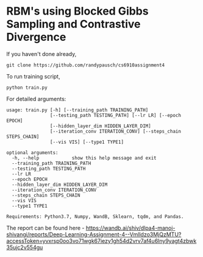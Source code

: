 # RBM's using Blocked Gibbs Sampling and Contrastive Divergence

If you haven't done already, 


```
git clone https://github.com/randypausch/cs6910assignment4
```

To run training script,

```
python train.py
```

For detailed arguments:

```
usage: train.py [-h] [--training_path TRAINING_PATH]
                [--testing_path TESTING_PATH] [--lr LR] [--epoch EPOCH]
                [--hidden_layer_dim HIDDEN_LAYER_DIM]
                [--iteration_conv ITERATION_CONV] [--steps_chain STEPS_CHAIN]
                [--vis VIS] [--type1 TYPE1]

optional arguments:
  -h, --help            show this help message and exit
  --training_path TRAINING_PATH
  --testing_path TESTING_PATH
  --lr LR
  --epoch EPOCH
  --hidden_layer_dim HIDDEN_LAYER_DIM
  --iteration_conv ITERATION_CONV
  --steps_chain STEPS_CHAIN
  --vis VIS
  --type1 TYPE1
```

```
Requirements: Python3.7, Numpy, WandB, Sklearn, tqdm, and Pandas.
```

The report can be found here - https://wandb.ai/shiv/dlpa4-manoj-shivangi/reports/Deep-Learning-Assignment-4--Vmlldzo3MjQzMTU?accessToken=yvxrsp0oo3vo71wgk67iezy1gh54d2vrv7af4u6lny9yagt4zbwk35ujc2v554gu

